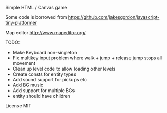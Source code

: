 Simple HTML / Canvas game

Some code is borrowed from https://github.com/jakesgordon/javascript-tiny-platformer

Map editor http://www.mapeditor.org/


TODO:
- Make Keyboard non-singleton
- Fix multikey input problem where walk + jump + release jump stops all movement
- Clean up level code to allow loading other levels
- Create consts for entity types
- Add sound support for pickups etc
- Add BG music
- Add support for multiple BGs
- entity should have children 
 
License MIT
